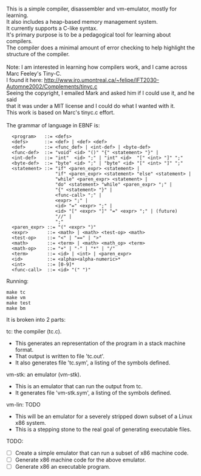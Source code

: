 This is a simple compiler, disassembler and vm-emulator, mostly for learning.<br/>
It also includes a heap-based memory management system.<br/>
It currently supports a C-like syntax.<br/>
It's primary purpose is to be a pedagogical tool for learning about compilers.<br/>
The compiler does a minimal amount of error checking to help highlight the structure of the compiler.<br/>
<br/>
Note: I am interested in learning how compilers work, and I came across Marc Feeley's Tiny-C.<br/>
I found it here: http://www.iro.umontreal.ca/~felipe/IFT2030-Automne2002/Complements/tinyc.c<br/>
Seeing the copyright, I emailed Mark and asked him if I could use it, and he said<br/>
that it was under a MIT license and I could do what I wanted with it.<br/>
This work is based on Marc's tinyc.c effort.<br/>
<br/>
The grammar of language in EBNF is:

```
  <program>   ::= <defs>
  <defs>      ::= <def> | <def> <def>
  <def>       ::= <func_def> | <int-def> | <byte-def>
  <func-def>  ::= "void" <id> "()" "{" <statement> "}" |
  <int-def>   ::= "int"  <id> ";" | "int" <id>  "[" <int> "]" ";"
  <byte-def>  ::= "byte" <id> ";" | "byte" <id> "[" <int> "]" ";"
  <statement> ::= "if" <paren_expr> <statement> |
                  "if" <paren_expr> <statement> "else" <statement> |
                  "while" <paren_expr> <statement> |
                  "do" <statement> "while" <paren_expr> ";" |
                  "{" <statement> "}" |
                  <func-call> ";" |
                  <expr> ";" |
                  <id> "=" <expr> ";" |
                  <id> "[" <expr> "]" "=" <expr> ";" | (future)
                  "//" |
                  ";"
  <paren_expr> ::= "(" <expr> ")"
  <expr>       ::= <math> | <math> <test-op> <math>
  <test-op>    ::= "<" | "==" | ">"
  <math>       ::= <term> | <math> <math_op> <term>
  <math-op>    ::= "+" | "-" | "*" | "/"
  <term>       ::= <id> | <int> | <paren_expr>
  <id>         ::= <alpha><alpha-numeric>*
  <int>        ::= [0-9]*
  <func-call>  ::= <id> "(" ")"
 ```

Running:
```
make tc
make vm
make test
make bm
 ```
It is broken into 2 parts:

tc: the compiler (tc.c).
- This generates an representation of the program in a stack machine format.
- That output is written to file 'tc.out'.
- It also generates file 'tc.sym', a listing of the symbols defined.

vm-stk: an emulator (vm-stk).
- This is an emulator that can run the output from tc.
- It generates file 'vm-stk.sym', a listing of the symbols defined.

vm-lin: TODO
- This will be an emulator for a severely stripped down subset of a Linux x86 system.
- This is a stepping stone to the real goal of generating executable files.

TODO:
- [ ] Create a simple emulator that can run a subset of x86 machine code.
- [ ] Generate x86 machine code for the above emulator.
- [ ] Generate x86 an executable program.
